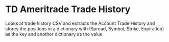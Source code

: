 # TD Ameritrade Trade History

Looks at trade history CSV and extracts the Account Trade History and stores the positions in a
dictionary with (Spread, Symbol, Strike, Expiration) as the key and another dictionary as the value